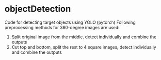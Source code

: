# objectDetection
Code for detecting target objects using YOLO (pytorch)
Following preprocessing methods for 360-degree images are used:
1. Split original image from the middle, detect individually and combine the outputs
2. Cut top and bottom, split the rest to 4 square images, detect individually and combine the outputs
